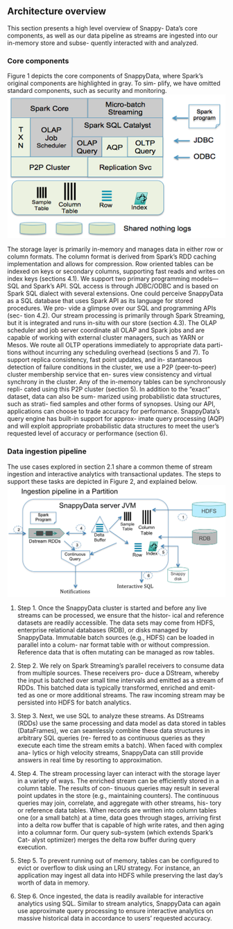 ## Architecture overview
This section presents a high level overview of Snappy- Data’s core components, as well as our data pipeline as streams are ingested into our in-memory store and subse- quently interacted with and analyzed.

### Core components
Figure 1 depicts the core components of SnappyData, where Spark’s original components are highlighted in gray. To sim- plify, we have omitted standard components, such as security and monitoring.
![Core components](CoreComponents.png)

The storage layer is primarily in-memory and manages data in either row or column formats. The column format is derived from Spark’s RDD caching implementation and allows for compression. Row oriented tables can be indexed on keys or secondary columns, supporting fast reads and writes on index keys (sections 4.1).
We support two primary programming models—SQL and Spark’s API. SQL access is through JDBC/ODBC and is based on Spark SQL dialect with several extensions. One could perceive SnappyData as a SQL database that uses Spark API as its language for stored procedures. We pro- vide a glimpse over our SQL and programming APIs (sec- tion 4.2). Our stream processing is primarily through Spark Streaming, but it is integrated and runs in-situ with our store (section 4.3).
The OLAP scheduler and job server coordinate all OLAP and Spark jobs and are capable of working with external cluster managers, such as YARN or Mesos. We route all OLTP operations immediately to appropriate data parti- tions without incurring any scheduling overhead (sections 5 and 7).
To support replica consistency, fast point updates, and in- stantaneous detection of failure conditions in the cluster, we use a P2P (peer-to-peer) cluster membership service that en- sures view consistency and virtual synchrony in the cluster. Any of the in-memory tables can be synchronously repli- cated using this P2P cluster (section 5).
In addition to the “exact” dataset, data can also be sum- marized using probabilistic data structures, such as strati- fied samples and other forms of synopses. Using our API, applications can choose to trade accuracy for performance. SnappyData’s query engine has built-in support for approx- imate query processing (AQP) and will exploit appropriate probabilistic data structures to meet the user’s requested level of accuracy or performance (section 6).

### Data ingestion pipeline
The use cases explored in section 2.1 share a common theme of stream ingestion and interactive analytics with transactional updates. The steps to support these tasks are depicted in Figure 2, and explained below.
![Data Ingestion Pipeline](DataIngestionPipeline.png)

1) Step 1. Once the SnappyData cluster is started and before any live streams can be processed, we ensure that the histor- ical and reference datasets are readily accessible. The data sets may come from HDFS, enterprise relational databases (RDB), or disks managed by SnappyData. Immutable batch sources (e.g., HDFS) can be loaded in parallel into a colum- nar format table with or without compression. Reference data that is often mutating can be managed as row tables.

2) Step 2. We rely on Spark Streaming’s parallel receivers to consume data from multiple sources. These receivers pro- duce a DStream, whereby the input is batched over small time intervals and emitted as a stream of RDDs. This batched data is typically transformed, enriched and emit- ted as one or more additional streams. The raw incoming stream may be persisted into HDFS for batch analytics.

3) Step 3. Next, we use SQL to analyze these streams. As DStreams (RDDs) use the same processing and data model as data stored in tables (DataFrames), we can seamlessly combine these data structures in arbitrary SQL queries (re- ferred to as continuous queries as they execute each time the stream emits a batch). When faced with complex ana- lytics or high velocity streams, SnappyData can still provide answers in real time by resorting to approximation.

4) Step 4. The stream processing layer can interact with the storage layer in a variety of ways. The enriched stream can be efficiently stored in a column table. The results of con- tinuous queries may result in several point updates in the store (e.g., maintaining counters). The continuous queries may join, correlate, and aggregate with other streams, his- tory or reference data tables. When records are written into column tables one (or a small batch) at a time, data goes through stages, arriving first into a delta row buffer that is capable of high write rates, and then aging into a columnar form. Our query sub-system (which extends Spark’s Cat- alyst optimizer) merges the delta row buffer during query execution.

5) Step 5. To prevent running out of memory, tables can be configured to evict or overflow to disk using an LRU strategy. For instance, an application may ingest all data into HDFS while preserving the last day’s worth of data in memory.

6) Step 6. Once ingested, the data is readily available for interactive analytics using SQL. Similar to stream analytics, SnappyData can again use approximate query processing to ensure interactive analytics on massive historical data in accordance to users’ requested accuracy.

